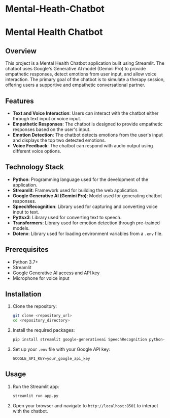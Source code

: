 # Mental-Heath-Chatbot
# Mental Health Chatbot

## Overview
This project is a Mental Health Chatbot application built using Streamlit. The chatbot uses Google's Generative AI model (Gemini Pro) to provide empathetic responses, detect emotions from user input, and allow voice interaction. The primary goal of the chatbot is to simulate a therapy session, offering users a supportive and empathetic conversational partner.

## Features
- **Text and Voice Interaction**: Users can interact with the chatbot either through text input or voice input.
- **Empathetic Responses**: The chatbot is designed to provide empathetic responses based on the user's input.
- **Emotion Detection**: The chatbot detects emotions from the user's input and displays the top two detected emotions.
- **Voice Feedback**: The chatbot can respond with audio output using different voice options.

## Technology Stack
- **Python**: Programming language used for the development of the application.
- **Streamlit**: Framework used for building the web application.
- **Google Generative AI (Gemini Pro)**: Model used for generating chatbot responses.
- **SpeechRecognition**: Library used for capturing and converting voice input to text.
- **Pyttsx3**: Library used for converting text to speech.
- **Transformers**: Library used for emotion detection through pre-trained models.
- **Dotenv**: Library used for loading environment variables from a `.env` file.

## Prerequisites
- Python 3.7+
- Streamlit
- Google Generative AI access and API key
- Microphone for voice input

## Installation

1. Clone the repository:
    ```bash
    git clone <repository_url>
    cd <repository_directory>
    ```

2. Install the required packages:
    ```bash
    pip install streamlit google-generativeai SpeechRecognition python-dotenv transformers pyttsx3
    ```

3. Set up your `.env` file with your Google API key:
    ```env
    GOOGLE_API_KEY=your_google_api_key
    ```

## Usage

1. Run the Streamlit app:
    ```bash
    streamlit run app.py
    ```

2. Open your browser and navigate to `http://localhost:8501` to interact with the chatbot.
